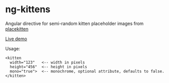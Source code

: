 ng-kittens
==========

Angular directive for semi-random kitten placeholder images from [placekitten](http://placekitten.com)

[Live demo](http://jnlopar.github.io/ng-kittens)

Usage:

    <kitten
      width="123"   <-- width in pixels
      height="456"  <-- height in pixels
      mono="true">  <-- monochrome, optional attribute, defaults to false. 
    </kitten>

